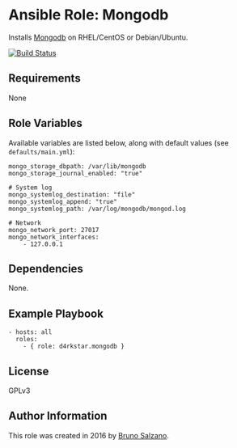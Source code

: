 Ansible Role: Mongodb
=========

Installs [Mongodb](https://www.mongodb.com) on RHEL/CentOS or Debian/Ubuntu.

[![Build Status](https://travis-ci.org/d4rkstar/ansible-role-mongodb.svg?branch=master)](https://travis-ci.org/d4rkstar/ansible-role-mongodb)

## Requirements

None

## Role Variables

Available variables are listed below, along with default values (see `defaults/main.yml`):

	mongo_storage_dbpath: /var/lib/mongodb
	mongo_storage_journal_enabled: "true"
	
	# System log
	mongo_systemlog_destination: "file"
	mongo_systemlog_append: "true"
	mongo_systemlog_path: /var/log/mongodb/mongod.log
	
	# Network
	mongo_network_port: 27017
	mongo_network_interfaces:
  		- 127.0.0.1

## Dependencies

None.

## Example Playbook

    - hosts: all
      roles:
        - { role: d4rkstar.mongodb }

## License

GPLv3

## Author Information

This role was created in 2016 by [Bruno Salzano](http://brunosalzano.com/).
